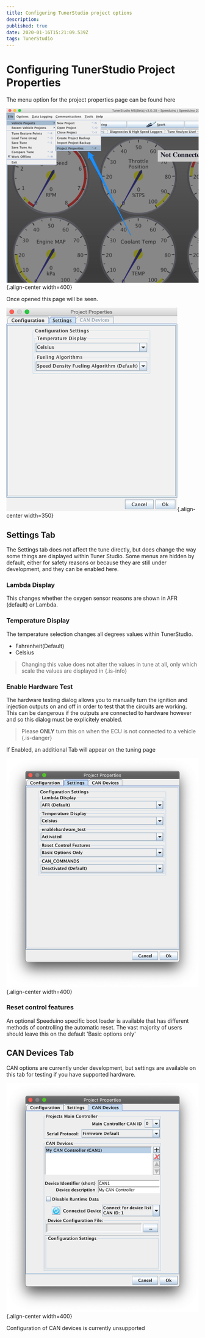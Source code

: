 ```yaml
---
title: Configuring TunerStudio project options
description: 
published: true
date: 2020-01-16T15:21:09.539Z
tags: TunerStudio
---
```


# Configuring TunerStudio Project Properties

The menu option for the project properties page can be found here

![TS_9.png](/img/TunerStudio/TS_9.png){.align-center width=400}

Once opened this page will be seen. 

![TS_4.png](/img/TunerStudio/TS_4.png){.align-center width=350}

## Settings Tab
The Settings tab does not affect the tune directly, but does change the way some things are displayed within Tuner Studio. Some menus are hidden by default, either for safety reasons or because they are still under development, and they can be enabled here.

### Lambda Display
This changes whether the oxygen sensor reasons are shown in AFR (default) or Lambda.

### Temperature Display

The temperature selection changes all degrees values within TunerStudio. 

-   Fahrenheit(Default)
-   Celsius

> Changing this value does not alter the values in tune at all, only which scale the values are displayed in
{.is-info}


### Enable Hardware Test
The hardware testing dialog allows you to manually turn the ignition and injection outputs on and off in order to test that the circuits are working. This can be dangerous if the outputs are connected to hardware however and so this dialog must be explicitely enabled. 

> Please **ONLY** turn this on when the ECU is not connected to a vehicle
{.is-danger}

If Enabled, an additional Tab will appear on the tuning page 

![Project Settings](/img/TunerStudio/TS_project_settings.png){.align-center width=400}

### Reset control features
An optional Speeduino specific boot loader is available that has different methods of controlling the automatic reset. The vast majority of users should leave this on the default 'Basic options only'


## CAN Devices Tab

CAN options are currently under development, but settings are available on this tab for testing if you have supported hardware.

![CAN Devices](/img/TunerStudio/TS_CAN_settings.png){.align-center width=400}

Configuration of CAN devices is currently unsupported